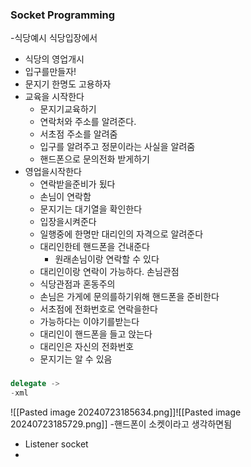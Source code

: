 ### Socket Programming

-식당예시
식당입장에서
- 식당의 영업개시
- 입구를만들자!
- 문지기 한명도 고용하자
- 교육을 시작한다
	- 문지기교육하기
	- 연락처와 주소를 알려준다.
	- 서초점 주소를 알려줌
	- 입구를 알려주고 정문이라는 사실을 알려줌
	- 핸드폰으로 문의전화 받게하기
- 영업을시작한다
	- 연락받을준비가 됬다
	- 손님이 연락함
	- 문지기는 대기열을 확인한다
	- 입장을시켜준다
	- 일행중에 한명만 대리인의 자격으로 알려준다
	- 대리인한테 핸드폰을 건내준다
		- 원래손님이랑 연락할 수 있다
	- 대리인이랑 연락이 가능하다.
손님관점
	- 식당관점과 혼동주의
	- 손님은 가게에 문의를하기위해 핸드폰을 준비한다
	- 서초점에 전화번호로 연락을한다
	- 가능하다는 이야기를받는다
	- 대리인이 핸드폰을 들고 앉는다
	- 대리인은 자신의 전화번호
	- 문지기는 알 수 있음 
###

```C#
delegate -> 
-xml
```
![[Pasted image 20240723185634.png]]![[Pasted image 20240723185729.png]]
-핸드폰이 소켓이라고 생각하면됨
- Listener socket
- 